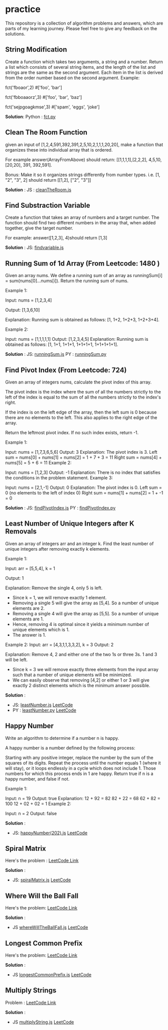 # practice
This repository is a collection of algorithm problems and answers, which are parts of my learning journey. Please feel free to give any feedback on the solutions. 

##  String Modification
Create a function which takes two arguments, a string and a number. Return a list which consists of several string items, and the length of the list and strings are the same as the second argument. Each item in the list is derived from the order number based on the second argument. 
Example:

fct('fboaor',2) #['foo', 'bar']

fct('fbboaaorz',3) #['foo', 'bar', 'baz']

fct('sejpgoagkmse',3) #['spam', 'eggs', 'joke']

**Solution**: 
Python : [fct.py](./fct.py "Solution in Py")

## Clean The Room Function
given an input of [1,2,4,591,392,391,2,5,10,2,1,1,1,20,20], make a function that organizes these into individual array that is ordered. 

For example answer(ArrayFromAbove) should return: [[1,1,1,1],[2,2,2], 4,5,10,[20,20], 391, 392,591]. 


Bonus: Make it so it organizes strings differently from number types. 
i.e. [1, "2", "3", 2] should return [[1,2], ["2", "3"]]

**Solution** : 
JS : [cleanTheRoom.js](./cleanTheRoom.js "Solution in JS")

##  Find Substraction Variable
Create a function that takes an array of numbers and a target number. The function should find two different numbers in the array that, when added together, give the target number.

For example: answer([1,2,3], 4)should return [1,3]

**Solution** : 
JS: [findvariable.js](./findvariable.js "Solution in JS")

##  Running Sum of 1d Array (From Leetcode: 1480 )
Given an array nums. We define a running sum of an array as runningSum[i] = sum(nums[0]…nums[i]). Return the running sum of nums.

Example 1:

Input: nums = [1,2,3,4]

Output: [1,3,6,10]

Explanation: Running sum is obtained as follows: [1, 1+2, 1+2+3, 1+2+3+4].

Example 2:

Input: nums = [1,1,1,1,1]
Output: [1,2,3,4,5]
Explanation: Running sum is obtained as follows: [1, 1+1, 1+1+1, 1+1+1+1, 1+1+1+1+1].

**Solution** : 
JS: [runningSum.js](./runningSum.js "Solution in JS")
PY : [runningSum.py](./runningSum.py "Solution in PY")

##  Find Pivot Index (From Leetcode: 724)
Given an array of integers nums, calculate the pivot index of this array.

The pivot index is the index where the sum of all the numbers strictly to the left of the index is equal to the sum of all the numbers strictly to the index's right.

If the index is on the left edge of the array, then the left sum is 0 because there are no elements to the left. This also applies to the right edge of the array.

Return the leftmost pivot index. If no such index exists, return -1.

Example 1:

Input: nums = [1,7,3,6,5,6]
Output: 3
Explanation:
The pivot index is 3.
Left sum = nums[0] + nums[1] + nums[2] = 1 + 7 + 3 = 11
Right sum = nums[4] + nums[5] = 5 + 6 = 11
Example 2:

Input: nums = [1,2,3]
Output: -1
Explanation:
There is no index that satisfies the conditions in the problem statement.
Example 3:

Input: nums = [2,1,-1]
Output: 0
Explanation:
The pivot index is 0.
Left sum = 0 (no elements to the left of index 0)
Right sum = nums[1] + nums[2] = 1 + -1 = 0

**Solution** :
JS: [findPivotIndex.js](./findPivotIndex.js "Solution in JS")
PY : [findPivotIndex.py](./findPivotIndex.py "Solution in PY")

## Least Number of Unique Integers after K Removals

Given an array of integers arr and an integer k. Find the least number of unique integers after removing exactly k elements.

Example 1:

Input: arr = [5,5,4], k = 1

Output: 1

Explanation: Remove the single 4, only 5 is left.
- Since k = 1, we will remove exactly 1 element.
- Removing a single 5 will give the array as [5,4]. So a number of unique elements are 2.
- Removing a single 4 will give the array as [5,5]. So a number of unique elements are 1.
- Hence, removing 4 is optimal since it yields a minimum number of unique elements which is 1.
- The answer is 1.

Example 2:
Input: arr = [4,3,1,1,3,3,2], k = 3
Output: 2

Explanation: Remove 4, 2 and either one of the two 1s or three 3s. 1 and 3 will be left.
- Since k = 3 we will remove exactly three elements from the input array such that a number of unique elements will be minimized.
- We can easily observe that removing [4,2] or either 1 or 3 will give exactly 2 distinct elements which is the minimum answer possible.

**Solution** :
- JS: [leastNumber.js](./leastNumber.js "Solution in JS") [LeetCode](https://leetcode.com/submissions/detail/796046055/)
- PY : [leastNumber.py](./leastNumber.py "Solution in PY") [LeetCode](https://leetcode.com/submissions/detail/796093250/)

## Happy Number

Write an algorithm to determine if a number n is happy.

A happy number is a number defined by the following process:

Starting with any positive integer, replace the number by the sum of the squares of its digits.
Repeat the process until the number equals 1 (where it will stay), or it loops endlessly in a cycle which does not include 1.
Those numbers for which this process ends in 1 are happy.
Return true if n is a happy number, and false if not.

 

Example 1:

Input: n = 19
Output: true
Explanation:
12 + 92 = 82
82 + 22 = 68
62 + 82 = 100
12 + 02 + 02 = 1
Example 2:

Input: n = 2
Output: false

**Solution** :

- JS: [happyNumber(202).js](./happyNumber(202).js "Solution in JS") [LeetCode](https://leetcode.com/problems/happy-number/submissions/884304280/)

## Spiral Matrix

Here's the problem : [LeetCode Link](https://leetcode.com/problems/spiral-matrix/description/)

**Solution** :
- JS: [spiralMatrix.js](./spiralMatrix.js "Solution in JS") [LeetCode](https://leetcode.com/problems/spiral-matrix/submissions/884510889/)

## Where Will the Ball Fall

Here's the problem: [LeetCode Link](https://leetcode.com/problems/where-will-the-ball-fall/description/)

**Solution** :
- JS [whereWillTheBallFall.js](./whereWillTheBallFall.js "Solution in JS") [LeetCode](https://leetcode.com/problems/where-will-the-ball-fall/submissions/885552670/)

## Longest Common Prefix
Here's the problem: [LeetCode Link](https://leetcode.com/problems/longest-common-prefix/description/)

**Solution** :
- JS [longestCommonPrefix.js](./longestCommonPrefix.js "Solution in JS") [LeetCode](https://leetcode.com/problems/longest-common-prefix/submissions/886288082/)

## Multiply Strings
Problem : [LeetCode Link](https://leetcode.com/problems/multiply-strings/description/)

**Solution** :
- JS [multiplyString.js](./multiplyString.js "Solution in JS") [LeetCode](https://leetcode.com/problems/multiply-strings/submissions/886810001/)


